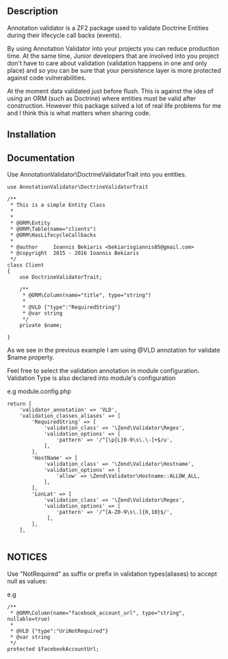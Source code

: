 Description
------------

Annotation validator is a ZF2 package used to validate Doctrine Entities
during their lifecycle call backs (events).

By using Annotation Validator into your projects you can reduce production time.
At the same time, Junior developers that are involved into you project 
don't have to care about validation (validation happens in one and only place) 
and so you can be sure that your persistence layer is more protected 
against code vulnerabilities.

At the moment data validated just before flush. This is against the idea of using an ORM (such as Doctrine)
where entities must be valid after construction. However this package solved a lot of real life problems
for me and I think this is what matters when sharing code.

Installation
------------

Documentation
-------------

Use AnnotationValidator\DoctrineValidatorTrait into you entities.

```
use AnnotationValidator\DoctrineValidatorTrait

/**
 * This is a simple Entity Class
 *
 *
 * @ORM\Entity
 * @ORM\Table(name="clients")
 * @ORM\HasLifecycleCallbacks
 *
 * @author     Ioannis Bekiaris <bekiarisgiannis85@gmail.com>
 * @copyright  2015 - 2016 Ioannis Bekiaris
 */
class Client
{
    use DoctrineValidatorTrait;
    
    /**
     * @ORM\Column(name="title", type="string")
     *
     * @VLD {"type":"RequiredString"}
     * @var string
     */
    private $name;
    
}

```

As we see in the previous example I am using @VLD annotation for validate $name property. 

Feel free to select the validation annotation in module configuration. 
Validation Type is also declared into module's configuration

e.g module.config.php

```
return [
    'validator_annotation' => 'VLD',
    'validation_classes_aliases' => [
        'RequiredString' => [
            'validation_class' => '\Zend\Validator\Regex',
            'validation_options' => [
                'pattern' => '/^[\p{L}0-9\s\.\-]+$/u',
            ],
        ],
        'HostName' => [
            'validation_class' => '\Zend\Validator\Hostname',
            'validation_options' => [
                'allow' => \Zend\Validator\Hostname::ALLOW_ALL,
            ],
        ],
        'LonLat' => [
            'validation_class' => '\Zend\Validator\Regex',
            'validation_options' => [
                'pattern' => '/^[A-Z0-9\s\.]{0,10}$/',
             ],
        ],
    ],
    
```

NOTICES
-------------

Use "NotRequired" as suffix or prefix in validation types(aliases) to accept null as values:

e.g

```
/**
 * @ORM\Column(name="facebook_account_url", type="string", nullable=true)
 *
 * @VLD {"type":"UriNotRequired"}
 * @var string
 */
protected $facebookAccountUrl;

```